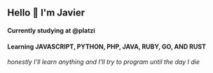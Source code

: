 
## Hello 🤙 I&apos;m  Javier


#### Currently studying at @platzi 

#### Learning JAVASCRIPT, PYTHON, PHP, JAVA, RUBY, GO, AND RUST
*honestly I&apos;ll learn anything and I&apos;ll try to program until the day I die*





